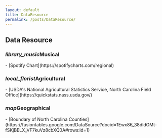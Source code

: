 ```yaml
---
layout: default
title: DataResource
permalink: /posts/DataResource/
---
```


## Data Resource

<h3><i class="material-icons">library_music</i>Musical</h3>
- [Spotify Chart](https://spotifycharts.com/regional)

<h3><i class="material-icons">local_florist</i>Agricultural</h3>
- [USDA's National Agricultural Statistics Service, North Carolina Field Office](https://quickstats.nass.usda.gov/)

<h3><i class="material-icons">map</i>Geographical</h3>
- [Boundary of North Carolina Counties](https://fusiontables.google.com/DataSource?docid=1Ewx86_38dldGMt-fSKjBELX_VF7kuVz8cbXQ0A#rows:id=1)
